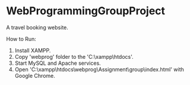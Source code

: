 # WebProgrammingGroupProject
A travel booking website.

How to Run:

  1. Install XAMPP.
  2. Copy 'webprog' folder to the 'C:\xampp\htdocs'.
  3. Start MySQL and Apache services.
  4. Open 'C:\xampp\htdocs\webprog\Assignment\group\index.html' with Google Chrome.
